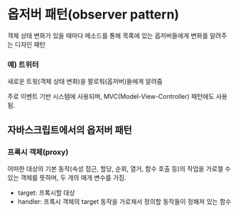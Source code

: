 # 옵저버 패턴(observer pattern)

객체 상태 변화가 있을 때마다 메소드를 통해 목록에 있는 옵저버들에게 변화를 알려주는 디자인 패턴

### 예) 트위터
새로운 트윗(객체 상태 변화)을 팔로워(옵저버)들에게 알려줌

주로 이벤트 기반 시스템에 사용되며, MVC(Model-View-Controller) 패턴에도 사용됨.

## 자바스크립트에서의 옵저버 패턴

### 프록시 객체(proxy)
어떠한 대상의 기본 동작(속성 접근, 할당, 순회, 열거, 함수 호출 등)의 작업을 가로챌 수 있는 객체를 뜻하며, 두 개의 매개 변수를 가짐.

- target: 프록시할 대상
- handler: 프록시 객체의 target 동작을 가로채서 정의할 동작들이 정해져 있는 함수


